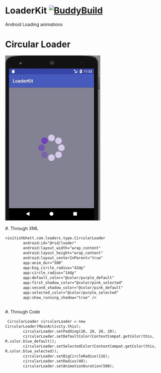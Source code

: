# LoaderKit [![BuddyBuild](https://dashboard.buddybuild.com/api/statusImage?appID=5985f13787e8110001770bee&branch=dev&build=latest)](https://dashboard.buddybuild.com/apps/5985f13787e8110001770bee/build/latest?branch=dev)
Android Loading animations

# Circular Loader

![alt text](https://github.com/initishbhatt/LoaderKit/blob/dev/screenshot/circleloader.gif "Circle Loader")

#. Through XML
```
<initishbhatt.com.loaders.type.CircularLoader
        android:id="@+id/loader"
        android:layout_width="wrap_content"
        android:layout_height="wrap_content"
        android:layout_centerInParent="true"
        app:anim_dur="500"
        app:big_circle_radius="42dp"
        app:circle_radius="14dp"
        app:default_color="@color/purple_default"
        app:first_shadow_color="@color/pink_selected"
        app:second_shadow_color="@color/pink_default"
        app:selected_color="@color/purple_selected"
        app:show_running_shadow="true" />
 
 ```
#. Through Code

```
 CircularLoader circularLoader = new CircularLoader(MainActivity.this);
        circularLoader.setPadding(20, 20, 20, 20);
        circularLoader.setDefaultColor(ContextCompat.getColor(this, R.color.blue_default));
        circularLoader.setSelectedColor(ContextCompat.getColor(this, R.color.blue_selected));
        circularLoader.setBigCircleRadius(116);
        circularLoader.setRadius(40);
        circularLoader.setAnimationDuration(500);
